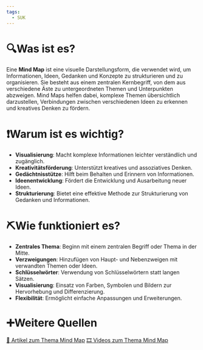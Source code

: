 ```yaml
---
tags:
  - SUK
---
```

# 🔍Was ist es?
Eine **Mind Map** ist eine visuelle Darstellungsform, die verwendet wird, um Informationen, Ideen, Gedanken und Konzepte zu strukturieren und zu organisieren. Sie besteht aus einem zentralen Kernbegriff, von dem aus verschiedene Äste zu untergeordneten Themen und Unterpunkten abzweigen. Mind Maps helfen dabei, komplexe Themen übersichtlich darzustellen, Verbindungen zwischen verschiedenen Ideen zu erkennen und kreatives Denken zu fördern.

# ❗Warum ist es wichtig?
- **Visualisierung**: Macht komplexe Informationen leichter verständlich und zugänglich.
- **Kreativitätsförderung**: Unterstützt kreatives und assoziatives Denken.
- **Gedächtnisstütze**: Hilft beim Behalten und Erinnern von Informationen.
- **Ideenentwicklung**: Fördert die Entwicklung und Ausarbeitung neuer Ideen.
- **Strukturierung**: Bietet eine effektive Methode zur Strukturierung von Gedanken und Informationen.

# ⛏Wie funktioniert es?
- **Zentrales Thema**: Beginn mit einem zentralen Begriff oder Thema in der Mitte.
- **Verzweigungen**: Hinzufügen von Haupt- und Nebenzweigen mit verwandten Themen oder Ideen.
- **Schlüsselwörter**: Verwendung von Schlüsselwörtern statt langen Sätzen.
- **Visualisierung**: Einsatz von Farben, Symbolen und Bildern zur Hervorhebung und Differenzierung.
- **Flexibilität**: Ermöglicht einfache Anpassungen und Erweiterungen.

# ➕Weitere Quellen
[📄 Artikel zum Thema Mind Map](https://www.google.com/search?q=Mind+Map&tbm=nws)
[🎞 Videos zum Thema Mind Map](https://www.google.com/search?q=Mind+Map&tbm=vid)